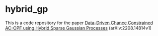 # hybrid_gp

This is a code repository for the paper [Data-Driven Chance Constrained AC-OPF using Hybrid Sparse Gaussian Processes](https://arxiv.org/abs/2208.14814) (arXiv:2208.14814v1)

 
